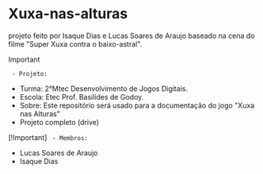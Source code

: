 # Xuxa-nas-alturas
projeto feito por Isaque Dias e Lucas Soares de Araujo baseado na cena do filme "Super Xuxa contra o baixo-astral".

>[!Important]
 > ` - Projeto:`
>- Turma: 2°Mtec Desenvolvimento de Jogos Digitais.
>- Escola: Etec Prof. Basilides de Godoy.
>- Sobre: Este repositório será usado para a documentação do jogo "Xuxa nas Alturas"
>- Projeto completo (drive)
>
>[!Important]
> ` - Membros:`
>- Lucas Soares de Araujo
>- Isaque Dias
>
>

